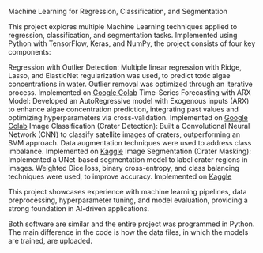 Machine Learning for Regression, Classification, and Segmentation

This project explores multiple Machine Learning techniques applied to regression, classification, and segmentation tasks. Implemented using Python with TensorFlow, Keras, and NumPy, the project consists of four key components:

Regression with Outlier Detection: Multiple linear regression with Ridge, Lasso, and ElasticNet regularization was used, to predict toxic algae concentrations in water. Outlier removal was optimized through an iterative process. Implemented on [Google Colab](https://colab.research.google.com/)
Time-Series Forecasting with ARX Model: Developed an AutoRegressive model with Exogenous inputs (ARX) to enhance algae concentration prediction, integrating past values and optimizing hyperparameters via cross-validation. Implemented on [Google Colab](https://colab.research.google.com/)
Image Classification (Crater Detection): Built a Convolutional Neural Network (CNN) to classify satellite images of craters, outperforming an SVM approach. Data augmentation techniques were used to address class imbalance. Implemented on [Kaggle](https://www.kaggle.com/)
Image Segmentation (Crater Masking): Implemented a UNet-based segmentation model to label crater regions in images. Weighted Dice loss, binary cross-entropy, and class balancing techniques were used, to improve accuracy. Implemented on [Kaggle](https://www.kaggle.com/)

This project showcases experience with machine learning pipelines, data preprocessing, hyperparameter tuning, and model evaluation, providing a strong foundation in AI-driven applications.

Both software are similar and the entire project was programmed in Python. The main difference in the code is how the data files, in which the models are trained, are uploaded.
